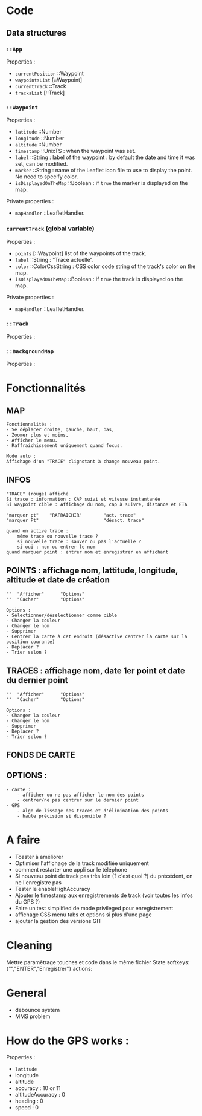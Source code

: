 # Code

## Data structures

### `::App`

Properties :
 - `currentPosition` ::Waypoint
 - `waypointsList` [::Waypoint]
 - `currentTrack` ::Track
 - `tracksList` [::Track]
 
### `::Waypoint`

Properties :
 - `latitude` ::Number
 - `longitude` ::Number
 - `altitude` ::Number
 - `timestamp` ::UnixTS : when the waypoint was set.
 - `label` ::String : label of the waypoint : by default the date and time it was set, can be modified.
 - `marker` ::String : name of the Leaflet icon file to use to display the point. No need to specify color.
 - `isDisplayedOnTheMap` ::Boolean : if `true` the marker is displayed on the map.
 
Private properties :
 - `mapHandler` ::LeafletHandler.
 

 
### `currentTrack` (global variable)

Properties :
 - `points` [::Waypoint] list of the waypoints of the track.
 - `label` ::String : "Trace actuelle".
 - `color` ::ColorCssString : CSS color code string of the track's color on the map.
 - `isDisplayedOnTheMap` ::Boolean : if `true` the track is displayed on the map.
 
Private properties :
 - `mapHandler` ::LeafletHandler.
 
### `::Track`

Properties :

 
### `::BackgroundMap`

Properties :


# Fonctionnalités

## MAP 
	Fonctionnalités :
	- Se déplacer droite, gauche, haut, bas, 
	- Zoomer plus et moins,
	- Afficher le menu.
	- Raffraichissement uniquement quand focus.
	
	Mode auto :
	Affichage d'un "TRACE" clignotant à change nouveau point.

## INFOS

	"TRACE" (rouge) affiché 
	Si trace : information : CAP suivi et vitesse instantanée
	Si waypoint cible : Affichage du nom, cap à suivre, distance et ETA

	"marquer pt" 	"RAFRAICHIR"		"act. trace"
	"marquer Pt" 						"désact. trace"

	quand on active trace : 
		même trace ou nouvelle trace ?
		si nouvelle trace : sauver ou pas l'actuelle ?
		si oui : non ou entrer le nom
	quand marquer point : entrer nom et enregistrer en affichant

## POINTS : affichage nom, lattitude, longitude, altitude et date de création

	"" 	"Afficher"		"Options"
	"" 	"Cacher"		"Options"
	
	Options :
	- Sélectionner/déselectionner comme cible
	- Changer la couleur
	- Changer le nom
	- Supprimer
	- Centrer la carte à cet endroit (désactive centrer la carte sur la position courante)
	- Déplacer ?
	- Trier selon ?
	

## TRACES : affichage nom, date 1er point et date du dernier point 

	"" 	"Afficher"		"Options"
	"" 	"Cacher"		"Options"
	
	Options :
	- Changer la couleur
	- Changer le nom
	- Supprimer
	- Déplacer ?
	- Trier selon ?

## FONDS DE CARTE

## OPTIONS :
	- carte :
		- afficher ou ne pas afficher le nom des points
		- centrer/ne pas centrer sur le dernier point
	- GPS
		- algo de lissage des traces et d'élimination des points
		- haute précision si disponible ?
		
# A faire

- Toaster à améliorer
- Optimiser l'affichage de la track modifiée uniquement
- comment restarter une appli sur le téléphone
- Si nouveau point de track pas très loin (? c'est quoi ?) du précédent, on ne l'enregistre pas
- Tester le enableHighAccuracy
- Ajouter le timestamp aux enregistrements de track (voir toutes les infos du GPS ?)
- Faire un test simplified de mode privileged pour enregistrement
- affichage CSS menu tabs et options si plus d'une page
- ajouter la gestion des versions GIT

# Cleaning
Mettre paramètrage touches et code dans le même fichier
State
	softkeys:	{"","ENTER","Enregistrer"}
	actions:
	
# General
- debounce system
- MMS problem

# How do the GPS works :

Properties :
- `latitude`
- longitude
- altitude
- accuracy : 10 or 11
- altitudeAccuracy : 0
- heading : 0
- speed : 0

	
